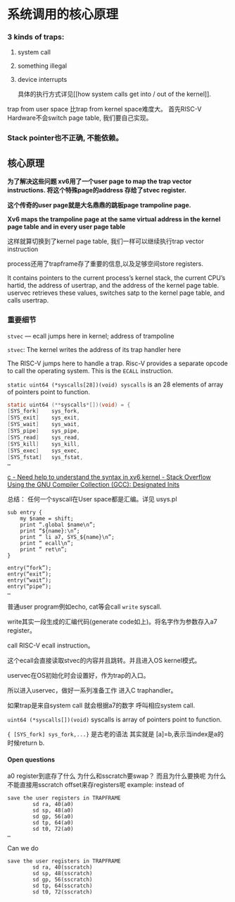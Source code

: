 # 系统调用的核心原理

### 3 kinds of traps:

1. system call
2. something illegal
3. device interrupts

   具体的执行方式详见\[\[how system calls get into / out of the kernel\]\].

trap from user space 比trap from kernel space难度大。 首先RISC-V Hardware不会switch page table, 我们要自己实现。

### Stack pointer也不正确, 不能依赖。

## 核心原理

**为了解决这些问题 xv6用了一个user page to map the trap vector instructions. 将这个特殊page的address 存给了stvec register.**

**这个传奇的user page就是大名鼎鼎的跳板page trampoline page.**

**Xv6 maps the trampoline page at the same virtual address in the kernel page table and in every user page table**

这样就算切换到了kernel page table, 我们一样可以继续执行trap vector instruction

process还用了trapframe存了重要的信息,以及足够空间store registers. 

It contains pointers to the current process’s kernel stack, the current CPU’s hartid, the address of usertrap, and the address of the kernel page table. uservec retrieves these values, switches satp to the kernel page table, and calls usertrap.

### 重要细节

`stvec` — ecall jumps here in kernel; address of trampoline 

`stvec`: The kernel writes the address of its trap handler here

The RISC-V jumps here to handle a trap. Risc-V provides a separate opcode to call the operating system. This is the `ECALL` instruction.

`static uint64 (*syscalls[28])(void) syscalls` is an 28 elements of array of pointers point to function.

```c
static uint64 (**syscalls*[])(void) = {
[SYS_fork]    sys_fork,
[SYS_exit]    sys_exit,
[SYS_wait]    sys_wait,
[SYS_pipe]    sys_pipe,
[SYS_read]    sys_read,
[SYS_kill]    sys_kill,
[SYS_exec]    sys_exec,
[SYS_fstat]   sys_fstat,
…
```

[c - Need help to understand the syntax in xv6 kernel - Stack Overflow](https://stackoverflow.com/questions/28728848/need-help-to-understand-the-syntax-in-xv6-kernel) [Using the GNU Compiler Collection \(GCC\): Designated Inits](https://gcc.gnu.org/onlinedocs/gcc/Designated-Inits.html) 

总结： 任何一个syscall在User space都是汇编。详见 usys.pl

```text
sub entry {
    my $name = shift;
    print “.global $name\n”;
    print “${name}:\n”;
    print “ li a7, SYS_${name}\n”;
    print “ ecall\n”;
    print “ ret\n”;
}

entry(“fork”);
entry(“exit”);
entry(“wait”);
entry(“pipe”);
…
```

普通user program例如echo, cat等会call `write` syscall. 

write其实一段生成的汇编代码\(generate code如上\)。将名字作为参数存入a7 register。 

call RISC-V ecall instruction。 

这个ecall会直接读取stvec的内容并且跳转。并且进入OS kernel模式。 

uservec在OS初始化时会设置好，作为trap的入口。 

所以进入uservec，做好一系列准备工作 进入C traphandler。 

如果trap是来自system call 就会根据a7的数字 呼叫相应system call.

`uint64 (*syscalls[])(void)` syscalls is array of pointers point to function. 

`{ [SYS_fork] sys_fork,...}` 是古老的语法 其实就是 \[a\]=b,表示当index是a的时候return b.

#### Open questions

a0 register到底存了什么 为什么和sscratch要swap？ 而且为什么要换呢 为什么不能直接用sscratch offset来存registers呢 example: instead of

```text
save the user registers in TRAPFRAME
        sd ra, 40(a0)
        sd sp, 48(a0)
        sd gp, 56(a0)
        sd tp, 64(a0)
        sd t0, 72(a0)
…
```

Can we do

```text
save the user registers in TRAPFRAME
        sd ra, 40(sscratch)
        sd sp, 48(sscratch)
        sd gp, 56(sscratch)
        sd tp, 64(sscratch)
        sd t0, 72(sscratch)
```

